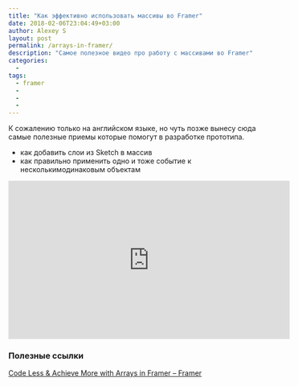 ```yaml
---
title: "Как эффективно использовать массивы во Framer"
date: 2018-02-06T23:04:49+03:00
author: Alexey S
layout: post
permalink: /arrays-in-framer/
description: "Самое полезное видео про работу с массивами во Framer"
categories:
  - 
tags:
  - framer
  - 
  - 
  - 
---
```

К сожалению только на английском языке, но чуть позже вынесу сюда самые полезные приемы которые помогут в разработке прототипа.

- как добавить слои из Sketch в массив
- как правильно применить одно и тоже событие к несколькимодинаковым объектам 


<div class="embed-responsive embed-responsive-16by9">
	<iframe width="560" height="315" src="https://www.youtube.com/embed/kJYI4oYrHik?rel=0" frameborder="0" allow="autoplay; encrypted-media" allowfullscreen></iframe>
</div>

### Полезные ссылки

[Code Less & Achieve More with Arrays in Framer – Framer](https://blog.framer.com/code-less-achieve-more-with-arrays-in-framer-c43594d13d59)